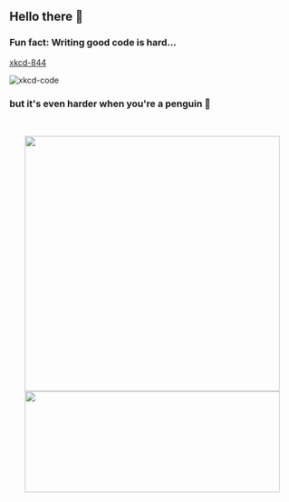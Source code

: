 ## Hello there 👋

### Fun fact: Writing good code is hard...

[xkcd-844](https://xkcd.com/844/)

![xkcd-code](https://imgs.xkcd.com/comics/good_code.png)

### but it's even harder when you're a penguin 🐧

<br>

<p align="center">
  <img src="https://github-readme-stats.vercel.app/api?username=thk-cheng" width="450" />
  <img src="https://github-readme-stats.vercel.app/api/top-langs/?username=thk-cheng&layout=compact" width="450" height="178"/>
</p>
